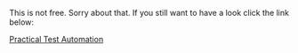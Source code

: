 This is not free. Sorry about that. If you still want to have a look click the link below:

[Practical Test Automation](https://www.apress.com/gp/book/9781484261408)
